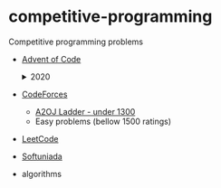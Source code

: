 # competitive-programming

Competitive programming problems

- [Advent of Code](https://adventofcode.com)

    <details>6/25<summary>2020</summary></details>

- [CodeForces](https://codeforces.com)
    - [A2OJ Ladder - under 1300](https://a2oj.com/Ladder11.html)
    - Easy problems (bellow 1500 ratings)

- [LeetCode](https://leetcode.com)

- [Softuniada](https://judge.softuni.org/Contests/#!/List/ByCategory/14/Softuniada)

- algorithms

